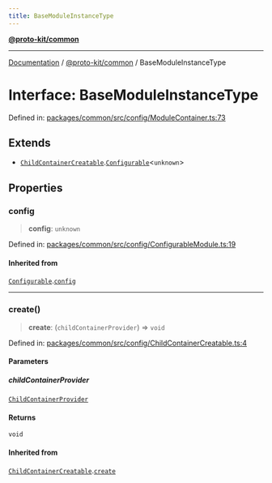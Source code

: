 ```yaml
---
title: BaseModuleInstanceType
---
```


[**@proto-kit/common**](../README.md)

***

[Documentation](../../../README.md) / [@proto-kit/common](../README.md) / BaseModuleInstanceType

# Interface: BaseModuleInstanceType

Defined in: [packages/common/src/config/ModuleContainer.ts:73](https://github.com/proto-kit/framework/blob/28efa802e3737fc3b77339148b307ef7246f3ef1/packages/common/src/config/ModuleContainer.ts#L73)

## Extends

- [`ChildContainerCreatable`](ChildContainerCreatable.md).[`Configurable`](Configurable.md)\<`unknown`\>

## Properties

### config

> **config**: `unknown`

Defined in: [packages/common/src/config/ConfigurableModule.ts:19](https://github.com/proto-kit/framework/blob/28efa802e3737fc3b77339148b307ef7246f3ef1/packages/common/src/config/ConfigurableModule.ts#L19)

#### Inherited from

[`Configurable`](Configurable.md).[`config`](Configurable.md#config)

***

### create()

> **create**: (`childContainerProvider`) => `void`

Defined in: [packages/common/src/config/ChildContainerCreatable.ts:4](https://github.com/proto-kit/framework/blob/28efa802e3737fc3b77339148b307ef7246f3ef1/packages/common/src/config/ChildContainerCreatable.ts#L4)

#### Parameters

##### childContainerProvider

[`ChildContainerProvider`](ChildContainerProvider.md)

#### Returns

`void`

#### Inherited from

[`ChildContainerCreatable`](ChildContainerCreatable.md).[`create`](ChildContainerCreatable.md#create)
